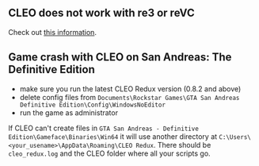 ## CLEO does not work with re3 or reVC

Check out [this information](https://github.com/cleolibrary/CLEO-Redux#compatibility-with-re3-and-revc).

## Game crash with CLEO on San Andreas: The Definitive Edition

- make sure you run the latest CLEO Redux version (0.8.2 and above)
- delete config files from `Documents\Rockstar Games\GTA San Andreas Definitive Edition\Config\WindowsNoEditor`
- run the game as administrator

If CLEO can't create files in `GTA San Andreas - Definitive Edition\Gameface\Binaries\Win64` it will use another directory at `C:\Users\<your_usename>\AppData\Roaming\CLEO Redux`. There should be `cleo_redux.log` and the CLEO folder where all your scripts go.
